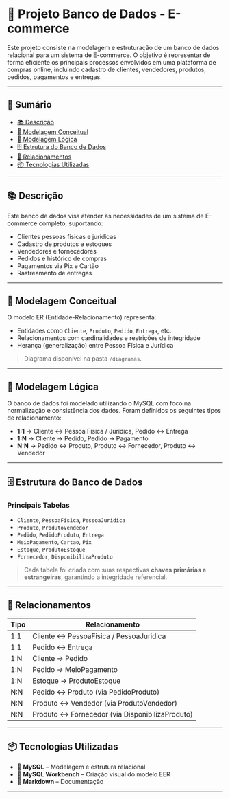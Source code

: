 # 🛒 Projeto Banco de Dados - E-commerce

Este projeto consiste na modelagem e estruturação de um banco de dados relacional para um sistema de E-commerce. O objetivo é representar de forma eficiente os principais processos envolvidos em uma plataforma de compras online, incluindo cadastro de clientes, vendedores, produtos, pedidos, pagamentos e entregas.

---

## 📌 Sumário

- [📚 Descrição](#-descrição)
- [🧠 Modelagem Conceitual](#-modelagem-conceitual)
- [🧩 Modelagem Lógica](#-modelagem-lógica)
- [🗄️ Estrutura do Banco de Dados](#-estrutura-do-banco-de-dados)
- [🔗 Relacionamentos](#-relacionamentos)
- [📦 Tecnologias Utilizadas](#-tecnologias-utilizadas)

---

## 📚 Descrição

Este banco de dados visa atender às necessidades de um sistema de E-commerce completo, suportando:

- Clientes pessoas físicas e jurídicas
- Cadastro de produtos e estoques
- Vendedores e fornecedores
- Pedidos e histórico de compras
- Pagamentos via Pix e Cartão
- Rastreamento de entregas

---

## 🧠 Modelagem Conceitual

O modelo ER (Entidade-Relacionamento) representa:

- Entidades como `Cliente`, `Produto`, `Pedido`, `Entrega`, etc.
- Relacionamentos com cardinalidades e restrições de integridade
- Herança (generalização) entre Pessoa Física e Jurídica

> Diagrama disponível na pasta `/diagramas`.

---

## 🧩 Modelagem Lógica

O banco de dados foi modelado utilizando o MySQL com foco na normalização e consistência dos dados. Foram definidos os seguintes tipos de relacionamento:

- **1:1** → Cliente ↔ Pessoa Física / Jurídica, Pedido ↔ Entrega
- **1:N** → Cliente → Pedido, Pedido → Pagamento
- **N:N** → Pedido ↔ Produto, Produto ↔ Fornecedor, Produto ↔ Vendedor

---

## 🗄️ Estrutura do Banco de Dados

### Principais Tabelas

- `Cliente`, `PessoaFisica`, `PessoaJuridica`
- `Produto`, `ProdutoVendedor`
- `Pedido`, `PedidoProduto`, `Entrega`
- `MeioPagamento`, `Cartao`, `Pix`
- `Estoque`, `ProdutoEstoque`
- `Fornecedor`, `DisponibilizaProduto`

> Cada tabela foi criada com suas respectivas **chaves primárias e estrangeiras**, garantindo a integridade referencial.

---

## 🔗 Relacionamentos

| Tipo     | Relacionamento                                 |
|----------|------------------------------------------------|
| 1:1      | Cliente ↔ PessoaFisica / PessoaJuridica        |
| 1:1      | Pedido ↔ Entrega                               |
| 1:N      | Cliente → Pedido                               |
| 1:N      | Pedido → MeioPagamento                         |
| 1:N      | Estoque → ProdutoEstoque                       |
| N:N      | Pedido ↔ Produto (via PedidoProduto)           |
| N:N      | Produto ↔ Vendedor (via ProdutoVendedor)       |
| N:N      | Produto ↔ Fornecedor (via DisponibilizaProduto)|

---

## 📦 Tecnologias Utilizadas

- 💾 **MySQL** – Modelagem e estrutura relacional
- 🧰 **MySQL Workbench** – Criação visual do modelo EER
- 📝 **Markdown** – Documentação

---
